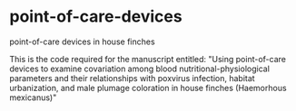 # point-of-care-devices
point-of-care devices in house finches

This is the code required for the manuscript entitled: "Using point-of-care devices to examine covariation among blood nutritional-physiological parameters and their relationships with poxvirus infection, habitat urbanization, and male plumage coloration in house finches (Haemorhous mexicanus)"
